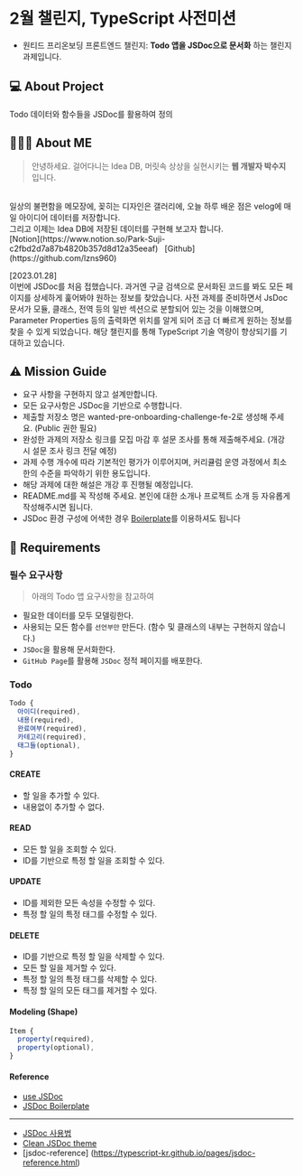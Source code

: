 # 2월 챌린지, TypeScript 사전미션
- 원티드 프리온보딩 프론트엔드 챌린지: **Todo 앱을 JSDoc으로 문서화** 하는 챌린지 과제입니다.
## 💻 About Project
Todo 데이터와 함수들을 JSDoc를 활용하여 정의
## 🙋🏻‍♀️ About ME
> 안녕하세요. 걸어다니는 Idea DB, 머릿속 상상을 실현시키는 **웹 개발자 박수지** 입니다.
<br>
일상의 불편함을 메모장에, 꽂히는 디자인은 갤러리에, 오늘 하루 배운 점은 velog에 매일 아이디어 데이터를 저장합니다. 
<br>그리고 이제는 Idea DB에 저장된 데이터를 구현해 보고자 합니다.
<br>
[Notion](https://www.notion.so/Park-Suji-c2fbd2d7a87b4820b357d8d12a35eeaf)
&nbsp; [Github](https://github.com/lzns960)

[2023.01.28]<br>
이번에 JSDoc를 처음 접했습니다. 
과거엔 구글 검색으로 문서화된 코드를 봐도 모든 페이지를 상세하게 훑어봐야 원하는 정보를 찾았습니다. 
사전 과제를 준비하면서 JsDoc 문서가 모듈, 클래스, 전역 등의 일반 섹션으로 분할되어 있는 것을 이해했으며, Parameter Properties 등의 출력화면 위치를 알게 되어 조금 더 빠르게 원하는 정보를 찾을 수 있게 되었습니다.
해당 챌린지를 통해 TypeScript 기술 역량이 향상되기를 기대하고 있습니다. 
## ⚠️ Mission Guide
- 요구 사항을 구현하지 않고 설계만합니다.
- 모든 요구사항은 JSDoc을 기반으로 수행합니다.
- 제출할 저장소 명은 wanted-pre-onboarding-challenge-fe-2로 생성해 주세요. (Public 권한 필요)
- 완성한 과제의 저장소 링크를 모집 마감 후 설문 조사를 통해 제출해주세요. (개강 시 설문 조사 링크 전달 예정)
- 과제 수행 개수에 따라 기본적인 평가가 이루어지며, 커리큘럼 운영 과정에서 최소한의 수준을 파악하기 위한 용도입니다.
- 해당 과제에 대한 해설은 개강 후 진행될 예정입니다.
- README.md를 꼭 작성해 주세요. 본인에 대한 소개나 프로젝트 소개 등 자유롭게 작성해주시면 됩니다.
- JSDoc 환경 구성에 어색한 경우 [Boilerplate](https://github.com/pocojang/jsdoc-boilerplate)를 이용하셔도 됩니다

## 📝 Requirements

### 필수 요구사항
>아래의 Todo 앱 요구사항을 참고하여

- 필요한 데이터를 모두 모델링한다.
- 사용되는 모든 함수를 `선언부만` 만든다. (함수 및 클래스의 내부는 구현하지 않습니다.)
- `JSDoc`을 활용해 문서화한다.
- `GitHub Page`를 활용해 `JSDoc` 정적 페이지를 배포한다.

### Todo

```js
Todo {
  아이디(required),
  내용(required),
  완료여부(required),
  카테고리(required),
  태그들(optional),
}
```

#### CREATE

- 할 일을 추가할 수 있다.
- 내용없이 추가할 수 없다.

#### READ

- 모든 할 일을 조회할 수 있다.
- ID를 기반으로 특정 할 일을 조회할 수 있다.

#### UPDATE

- ID를 제외한 모든 속성을 수정할 수 있다.
- 특정 할 일의 특정 태그를 수정할 수 있다.

#### DELETE

- ID를 기반으로 특정 할 일을 삭제할 수 있다.
- 모든 할 일을 제거할 수 있다.
- 특정 할 일의 특정 태그를 삭제할 수 있다.
- 특정 할 일의 모든 태그를 제거할 수 있다.


#### Modeling (Shape)

```js
Item {
  property(required),
  property(optional),
}
```

#### Reference

- [use JSDoc](https://jsdoc.app)
- [JSDoc Boilerplate](https://github.com/pocojang/jsdoc-boilerplate)
- - -
- [JSDoc 사용법](https://okayoon.tistory.com/entry/JSDoc%EB%A5%BC-%EC%82%AC%EC%9A%A9%ED%95%B4%EC%84%9C-Javasript-%EB%AC%B8%EC%84%9C%ED%99%94%ED%95%B4%EB%B3%B4%EC%9E%90)
- [Clean JSDoc theme](https://github.com/ankitskvmdam/clean-jsdoc-theme)
- [jsdoc-reference] (https://typescript-kr.github.io/pages/jsdoc-reference.html)
